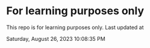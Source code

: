 # For learning purposes only
This repo is for learning purposes only.
Last updated at

Saturday, August 26, 2023 10:08:35 PM

